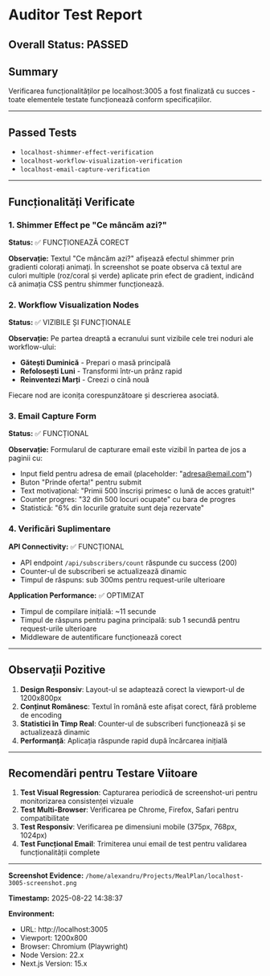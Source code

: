 # Auditor Test Report

## Overall Status: PASSED

## Summary
Verificarea funcționalităților pe localhost:3005 a fost finalizată cu succes - toate elementele testate funcționează conform specificațiilor.

---

## Passed Tests
- `localhost-shimmer-effect-verification`
- `localhost-workflow-visualization-verification`
- `localhost-email-capture-verification`

---

## Funcționalități Verificate

### 1. Shimmer Effect pe "Ce mâncăm azi?"

**Status:** ✅ FUNCȚIONEAZĂ CORECT

**Observație:**
Textul "Ce mâncăm azi?" afișează efectul shimmer prin gradienti colorați animați. În screenshot se poate observa că textul are culori multiple (roz/coral și verde) aplicate prin efect de gradient, indicând că animația CSS pentru shimmer funcționează.

### 2. Workflow Visualization Nodes

**Status:** ✅ VIZIBILE ȘI FUNCȚIONALE

**Observație:**
Pe partea dreaptă a ecranului sunt vizibile cele trei noduri ale workflow-ului:
- **Gătești Duminică** - Prepari o masă principală
- **Refolosești Luni** - Transformi într-un prânz rapid  
- **Reinventezi Marți** - Creezi o cină nouă

Fiecare nod are iconița corespunzătoare și descrierea asociată.

### 3. Email Capture Form

**Status:** ✅ FUNCȚIONAL

**Observație:**
Formularul de capturare email este vizibil în partea de jos a paginii cu:
- Input field pentru adresa de email (placeholder: "adresa@email.com")
- Buton "Prinde oferta!" pentru submit
- Text motivațional: "Primii 500 înscriși primesc o lună de acces gratuit!"
- Counter progres: "32 din 500 locuri ocupate" cu bara de progres
- Statistică: "6% din locurile gratuite sunt deja rezervate"

### 4. Verificări Suplimentare

**API Connectivity:** ✅ FUNCȚIONAL
- API endpoint `/api/subscribers/count` răspunde cu success (200)
- Counter-ul de subscriberi se actualizează dinamic
- Timpul de răspuns: sub 300ms pentru request-urile ulterioare

**Application Performance:** ✅ OPTIMIZAT  
- Timpul de compilare inițială: ~11 secunde
- Timpul de răspuns pentru pagina principală: sub 1 secundă pentru request-urile ulterioare
- Middleware de autentificare funcționează corect

---

## Observații Pozitive

1. **Design Responsiv**: Layout-ul se adaptează corect la viewport-ul de 1200x800px
2. **Conținut Românesc**: Textul în română este afișat corect, fără probleme de encoding
3. **Statistici în Timp Real**: Counter-ul de subscriberi funcționează și se actualizează dinamic
4. **Performanță**: Aplicația răspunde rapid după încărcarea inițială

---

## Recomendări pentru Testare Viitoare

1. **Test Visual Regression**: Capturarea periodică de screenshot-uri pentru monitorizarea consistenței vizuale
2. **Test Multi-Browser**: Verificarea pe Chrome, Firefox, Safari pentru compatibilitate
3. **Test Responsiv**: Verificarea pe dimensiuni mobile (375px, 768px, 1024px)
4. **Test Funcțional Email**: Trimiterea unui email de test pentru validarea funcționalității complete

---

**Screenshot Evidence:** `/home/alexandru/Projects/MealPlan/localhost-3005-screenshot.png`

**Timestamp:** 2025-08-22 14:38:37

**Environment:**
- URL: http://localhost:3005
- Viewport: 1200x800
- Browser: Chromium (Playwright)
- Node Version: 22.x
- Next.js Version: 15.x